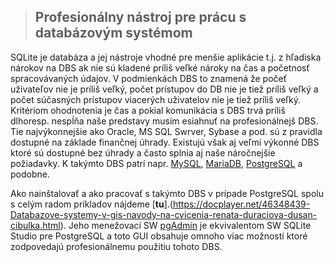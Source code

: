 >## Profesionálny nástroj pre prácu s databázovým systémom

SQLite je databáza a jej nástroje vhodné pre menšie aplikácie t.j. z hľadiska nárokov na DBS ak nie sú kladené príliš veľké nároky na čas a početnosť spracovávaných údajov. V podmienkách DBS to znamená že počeť uživateľov nie je príliš veľký, počet prístupov do DB nie je tiež príliš veľký a počet súčasných prístupov viacerých uživatelov nie je tiež príliš veľký. Kritériom ohodnotenia je čas a pokial komunikácia s DBS trvá príliš dlhoresp. nespĺňa naše predstavy musím esiahnuť na profesionálnejš DBS. Tie najvýkonnejšie ako Oracle, MS SQL Swrver, Sybase a pod. sú z pravidla dostupné na základe finančnej úhrady. Existujú však aj veľmi výkonné DBS ktoré sú dostupné bez úhrady a často splnia aj naše náročnejšie požiadavky. K takýmto DBS patrí napr. [MySQL](https://www.mysql.com/), [MariaDB](https://mariadb.org/), [PostgreSQL](https://www.postgresql.org/) a podobne.

Ako nainštalovať a ako pracovať s takýmto DBS v prípade PostgreSQL spolu s celým radom príkladov nájdeme [**tu**].(https://docplayer.net/46348439-Databazove-systemy-v-gis-navody-na-cvicenia-renata-duraciova-dusan-cibulka.html). Jeho menežovací SW [pgAdmin](https://www.pgadmin.org/) je ekvivalentom SW SQLite Studio pre PostgreSQL a toto GUI obsahuje omnoho viac možností ktoré zodpovedajú profesionálnemu použitiu tohoto DBS.